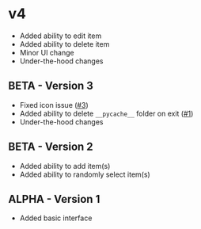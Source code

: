 # v4

- Added ability to edit item
- Added ability to delete item
- Minor UI change
- Under-the-hood changes

## BETA - Version 3

- Fixed icon issue ([#3](https://github.com/ygz213/Selector/issues/3))
- Added ability to delete `__pycache__` folder on exit ([#1](https://github.com/ygz213/Selector/issues/1))
- Under-the-hood changes

## BETA - Version 2

- Added ability to add item(s)
- Added ability to randomly select item(s)

## ALPHA - Version 1

- Added basic interface